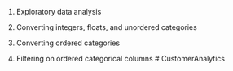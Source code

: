 1. Exploratory data analysis

2. Converting integers, floats, and unordered categories

3. Converting ordered categories

4. Filtering on ordered categorical columns # CustomerAnalytics

